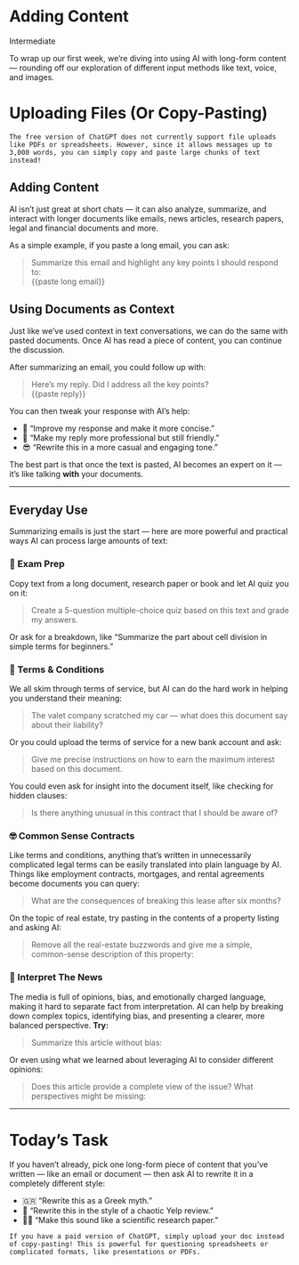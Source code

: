 # Adding Content
<div class="tag"><span class="level-2">Intermediate</span></div>

To wrap up our first week, we’re diving into using AI with long-form content — rounding off our exploration of different input methods like text, voice, and images.

# Uploading Files (Or Copy-Pasting)

```
The free version of ChatGPT does not currently support file uploads like PDFs or spreadsheets. However, since it allows messages up to 3,000 words, you can simply copy and paste large chunks of text instead!
```

## Adding Content
AI isn’t just great at short chats — it can also analyze, summarize, and interact with longer documents like emails, news articles, research papers, legal and financial documents and more.

As a simple example, if you paste a long email, you can ask:

> Summarize this email and highlight any key points I should respond to:<br />{{paste long email}}

## Using Documents as Context
Just like we’ve used context in text conversations, we can do the same with pasted documents. Once AI has read a piece of content, you can continue the discussion.

After summarizing an email, you could follow up with:

> Here’s my reply. Did I address all the key points?<br />{{paste reply}}

You can then tweak your response with AI’s help:

- 📝 “Improve my response and make it more concise.”
- 💼 “Make my reply more professional but still friendly.”
- 😎 “Rewrite this in a more casual and engaging tone.”

The best part is that once the text is pasted, AI becomes an expert on it — it’s like talking **with** your documents.

***

## Everyday Use
Summarizing emails is just the start — here are more powerful and practical ways AI can process large amounts of text:

### 📔 Exam Prep
Copy text from a long document, research paper or book and let AI quiz you on it:

> Create a 5-question multiple-choice quiz based on this text and grade my answers.

Or ask for a breakdown, like “Summarize the part about cell division in simple terms for beginners.”

### 🥱 Terms & Conditions
We all skim through terms of service, but AI can do the hard work in helping you understand their meaning:

> The valet company scratched my car — what does this document say about their liability?

Or you could upload the terms of service for a new bank account and ask:

> Give me precise instructions on how to earn the maximum interest based on this document.

You could even ask for insight into the document itself, like checking for hidden clauses:

> Is there anything unusual in this contract that I should be aware of?

### 🤓 Common Sense Contracts
Like terms and conditions, anything that’s written in unnecessarily complicated legal terms can be easily translated into plain language by AI. Things like employment contracts, mortgages, and rental agreements become documents you can query:

> What are the consequences of breaking this lease after six months?

On the topic of real estate, try pasting in the contents of a property listing and asking AI:

> Remove all the real-estate buzzwords and give me a simple, common-sense description of this property:

### 📰 Interpret The News
The media is full of opinions, bias, and emotionally charged language, making it hard to separate fact from interpretation. AI can help by breaking down complex topics, identifying bias, and presenting a clearer, more balanced perspective. **Try:**

> Summarize this article without bias:

Or even using what we learned about leveraging AI to consider different opinions:

> Does this article provide a complete view of the issue? What perspectives might be missing:

***

# Today’s Task
If you haven’t already, pick one long-form piece of content that you’ve written — like an email or document — then ask AI to rewrite it in a completely different style:

- 🇬🇷 “Rewrite this as a Greek myth.”
- 🍛 “Rewrite this in the style of a chaotic Yelp review.”
- 🧑‍🔬 “Make this sound like a scientific research paper.”

```
If you have a paid version of ChatGPT, simply upload your doc instead of copy-pasting! This is powerful for questioning spreadsheets or complicated formats, like presentations or PDFs.
```

<!-- Read time: 3 mins -->